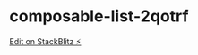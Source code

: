 # composable-list-2qotrf

[Edit on StackBlitz ⚡️](https://stackblitz.com/edit/composable-list-2qotrf)